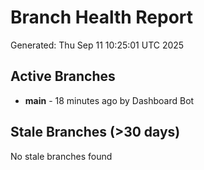 # Branch Health Report
Generated: Thu Sep 11 10:25:01 UTC 2025

## Active Branches
- **main** - 18 minutes ago by Dashboard Bot

## Stale Branches (>30 days)
No stale branches found
